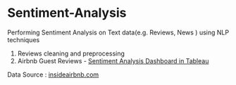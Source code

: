 # Sentiment-Analysis
Performing Sentiment Analysis on Text data(e.g. Reviews, News ) using NLP techniques

1. Reviews cleaning and preprocessing 
2. Airbnb Guest Reviews - [Sentiment Analysis Dashboard in Tableau](https://public.tableau.com/app/profile/aarti.bhagat/viz/Dashboard_2_16994583980190/Dashboard2)

Data Source : [insideairbnb.com](http://insideairbnb.com/get-the-data/)

